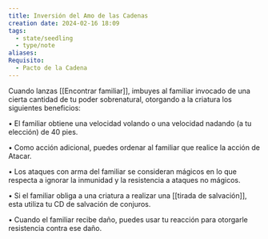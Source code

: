 ```yaml
---
title: Inversión del Amo de las Cadenas
creation date: 2024-02-16 18:09
tags:
  - state/seedling
  - type/note
aliases: 
Requisito:
  - Pacto de la Cadena
---
```

Cuando lanzas [[Encontrar familiar]], imbuyes al familiar invocado de una cierta cantidad de tu poder sobrenatural, otorgando a la criatura los siguientes beneficios:

• El familiar obtiene una velocidad volando o una velocidad nadando (a tu elección) de 40 pies.

• Como acción adicional, puedes ordenar al familiar que realice la acción de Atacar.

• Los ataques con arma del familiar se consideran mágicos en lo que respecta a ignorar la inmunidad y la resistencia a ataques no mágicos.

• Si el familiar obliga a una criatura a realizar una [[tirada de salvación]], esta utiliza tu CD de salvación de conjuros.

• Cuando el familiar recibe daño, puedes usar tu reacción para otorgarle resistencia contra ese daño.



